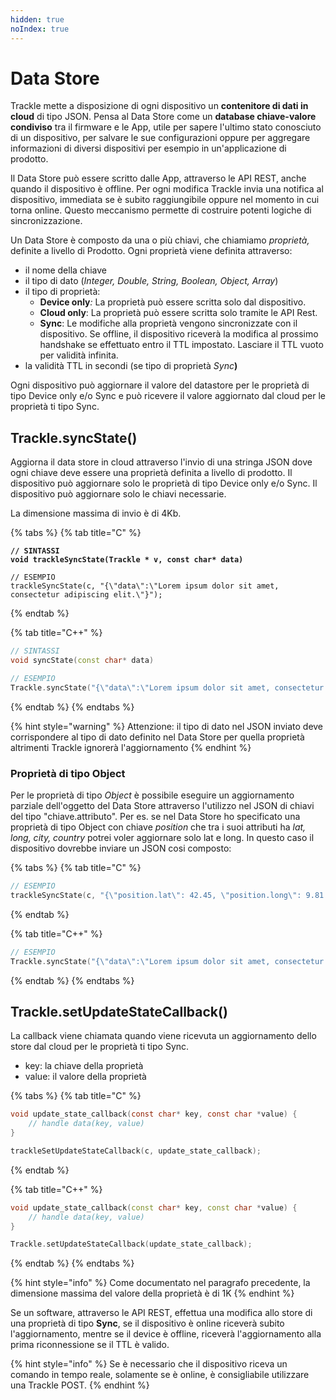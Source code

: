 ```yaml
---
hidden: true
noIndex: true
---
```


# Data Store

Trackle mette a disposizione di ogni dispositivo un **contenitore di dati in cloud** di tipo JSON. Pensa al Data Store come un **database chiave-valore condiviso** tra il firmware e le App, utile per sapere l'ultimo stato conosciuto di un dispositivo, per salvare le sue configurazioni oppure per aggregare informazioni di diversi dispositivi per esempio in un'applicazione di prodotto.

Il Data Store può essere scritto dalle App, attraverso le API REST, anche quando il dispositivo è offline. Per ogni modifica Trackle invia una notifica al dispositivo, immediata se è subito raggiungibile oppure nel momento in cui torna online. Questo meccanismo permette di costruire potenti logiche di sincronizzazione.

Un Data Store è composto da una o più chiavi, che chiamiamo _proprietà,_ definite a livello di Prodotto. Ogni proprietà viene definita attraverso:

* il nome della chiave
* il tipo di dato (_Integer, Double, String, Boolean, Object, Array_)&#x20;
* il tipo di proprietà:
  * **Device only**_:_ La proprietà può essere scritta solo dal dispositivo.
  * **Cloud only**: La proprietà può essere scritta solo tramite le API Rest.
  * **Sync**: Le modifiche alla proprietà vengono sincronizzate con il dispositivo. Se offline, il dispositivo riceverà la modifica al prossimo handshake se effettuato entro il TTL impostato. Lasciare il TTL vuoto per validità infinita.
* la validità TTL in secondi (se tipo di proprietà _Sync_**)**

Ogni dispositivo può aggiornare il valore del datastore per le proprietà di tipo Device only e/o Sync e può ricevere il valore aggiornato dal cloud per le proprietà ti tipo Sync.

## Trackle.syncState()

Aggiorna il data store in cloud attraverso l'invio di una stringa JSON dove ogni chiave deve essere una proprietà definita a livello di prodotto. Il dispositivo può aggiornare solo le proprietà di tipo Device only e/o Sync. Il dispositivo può aggiornare solo le chiavi necessarie.

La dimensione massima di invio è di 4Kb.

{% tabs %}
{% tab title="C" %}
<pre class="language-c"><code class="lang-c"><strong>// SINTASSI
</strong><strong>void trackleSyncState(Trackle * v, const char* data)
</strong>
// ESEMPIO
trackleSyncState(c, "{\"data\":\"Lorem ipsum dolor sit amet, consectetur adipiscing elit.\"}");
</code></pre>
{% endtab %}

{% tab title="C++" %}
```cpp
// SINTASSI
void syncState(const char* data)

// ESEMPIO
Trackle.syncState("{\"data\":\"Lorem ipsum dolor sit amet, consectetur adipiscing elit.\"}");
```
{% endtab %}
{% endtabs %}

{% hint style="warning" %}
Attenzione: il tipo di dato nel JSON inviato deve corrispondere al tipo di dato definito nel Data Store per quella proprietà altrimenti Trackle ignorerà l'aggiornamento
{% endhint %}

### Proprietà di tipo Object

Per le proprietà di tipo _Object_ è possibile eseguire un aggiornamento parziale dell'oggetto del Data Store attraverso l'utilizzo nel JSON di chiavi del tipo "chiave.attributo". Per es. se nel Data Store ho specificato una proprietà di tipo Object con chiave _position_ che tra i suoi attributi ha _lat, long, city, country_ potrei voler aggiornare solo lat e long. In questo caso il dispositivo dovrebbe inviare un JSON cosi composto:

{% tabs %}
{% tab title="C" %}
```c
// ESEMPIO
trackleSyncState(c, "{\"position.lat\": 42.45, \"position.long\": 9.81 }");
```
{% endtab %}

{% tab title="C++" %}
```cpp
// ESEMPIO
Trackle.syncState("{\"data\":\"Lorem ipsum dolor sit amet, consectetur adipiscing elit.\"}");
```
{% endtab %}
{% endtabs %}

## Trackle.setUpdateStateCallback()

La callback viene chiamata quando viene ricevuta un aggiornamento dello store dal cloud per le proprietà ti tipo Sync.

* key: la chiave della proprietà
* value: il valore della proprietà

{% tabs %}
{% tab title="C" %}
```c
void update_state_callback(const char* key, const char *value) {
    // handle data(key, value)
}

trackleSetUpdateStateCallback(c, update_state_callback);
```
{% endtab %}

{% tab title="C++" %}
```cpp
void update_state_callback(const char* key, const char *value) {
    // handle data(key, value)
}

Trackle.setUpdateStateCallback(update_state_callback);
```
{% endtab %}
{% endtabs %}

{% hint style="info" %}
Come documentato nel paragrafo precedente, la dimensione massima del valore della proprietà è di 1K
{% endhint %}

Se un software, attraverso le API REST, effettua una modifica allo store di una proprietà di tipo **Sync**, se il dispositivo è online riceverà subito l'aggiornamento, mentre se il device è offline, riceverà l'aggiornamento alla prima riconnessione se il TTL è valido.

{% hint style="info" %}
Se è necessario che il dispositivo riceva un comando in tempo reale, solamente se è online, è consigliabile utilizzare una Trackle POST.
{% endhint %}



